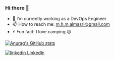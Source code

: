 ### Hi there 👋

- 🔭 I’m currently working as a DevOps Engineer 
- 📫 How to reach me: m.h.m.almasri@gmail.com
- ⚡ Fun fact: I love camping 😄

[![Anurag's GitHub stats](https://github-readme-stats.vercel.app/api?username=mhm0ud&hide=stars&count_private=true&show_icons=true)](https://github.com/anuraghazra/github-readme-stats)

<p>
  <a href="https://www.linkedin.com/in/mhm0ud/" rel="nofollow noreferrer">
    <img src="https://i.stack.imgur.com/gVE0j.png" alt="linkedin"> LinkedIn
  </a>
</p>
<!--
**Mhm0ud/Mhm0ud** is a ✨ _special_ ✨ repository because its `README.md` (this file) appears on your GitHub profile.

Here are some ideas to get you started:

- 🔭 I’m currently working on ...
- 🌱 I’m currently learning ...
- 👯 I’m looking to collaborate on ...
- 🤔 I’m looking for help with ...
- 💬 Ask me about ...
- 📫 How to reach me: ...
- 😄 Pronouns: ...
- ⚡ Fun fact: ...
-->
